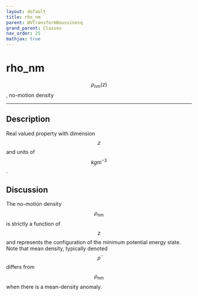 ```yaml
---
layout: default
title: rho_nm
parent: WVTransformBoussinesq
grand_parent: Classes
nav_order: 25
mathjax: true
---
```


#  rho_nm

$$\rho_\textrm{nm}(z)$$, no-motion density


---

## Description
Real valued property with dimension $$z$$ and units of $$kg m^{-3}$$.

## Discussion

The no-motion density $$\rho_\textrm{nm}$$ is strictly a function of $$z$$ and represents the configuration of the minimum potential energy state. Note that mean density, typically denoted $$\bar{\rho}$$ differs from $$\rho_\textrm{nm}$$ when there is a mean-density anomaly.

